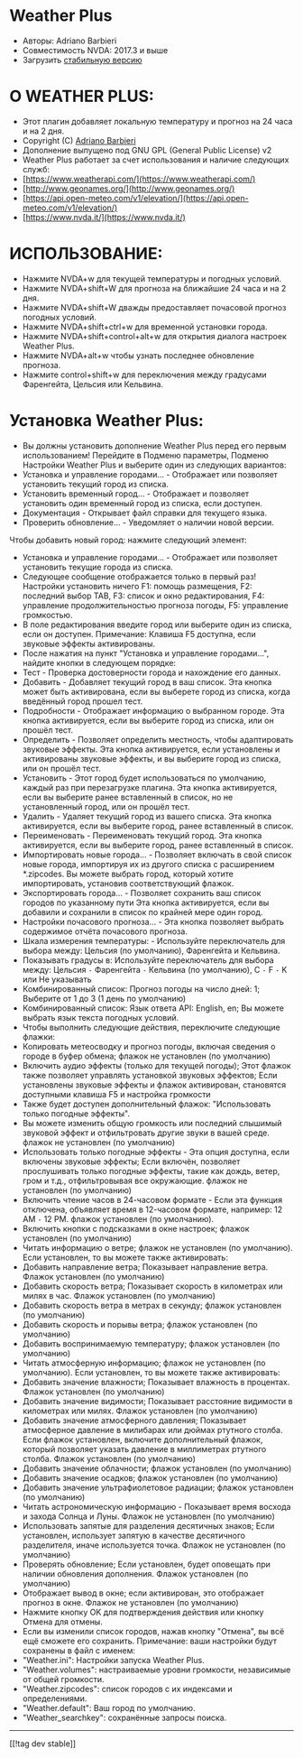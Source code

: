 # Weather Plus #

* Авторы: Adriano Barbieri
* Совместимость NVDA: 2017.3 и выше
* Загрузить [стабильную версию][1]

# О WEATHER PLUS: #

* Этот плагин добавляет локальную температуру и прогноз на 24 часа и на 2 дня.
* Copyright (C) [Adriano Barbieri](mailto:adrianobarb@yahoo.it)
* Дополнение выпущено под GNU GPL (General Public License) v2
* Weather Plus работает за счет использования и наличие следующих служб:
* [https://www.weatherapi.com/](https://www.weatherapi.com/)
* [http://www.geonames.org/](http://www.geonames.org/)
* [https://api.open-meteo.com/v1/elevation/](https://api.open-meteo.com/v1/elevation/)
* [https://www.nvda.it/](https://www.nvda.it/)

# ИСПОЛЬЗОВАНИЕ: #

* Нажмите NVDA+w для текущей температуры и погодных условий.
* Нажмите NVDA+shift+W для прогноза на ближайшие 24 часа и на 2 дня.
* Нажмите NVDA+shift+W дважды предоставляет почасовой прогноз погодных условий.
* Нажмите NVDA+shift+ctrl+w для временной установки города.
* Нажмите NVDA+shift+control+alt+w для открытия диалога настроек Weather Plus.
* Нажмите NVDA+alt+w чтобы узнать последнее обновление прогноза.
* Нажмите control+shift+w для переключения между градусами Фаренгейта, Цельсия или Кельвина.

# Установка Weather Plus: #

* Вы должны установить дополнение Weather Plus перед его первым использованием! Перейдите в Подменю параметры, Подменю Настройки Weather Plus и выберите один из следующих вариантов:
 * Установка и управление городами... - Отображает или позволяет установить текущий город из списка.
 * Установить временный город... - Отображает и позволяет установить один временный город из списка, если доступен.
 * Документация - Открывает файл справки для текущего языка.
 * Проверить обновление... - Уведомляет о наличии новой версии.

Чтобы добавить новый город: нажмите следующий элемент:
* Установка и управление городами... - Отображает или позволяет установить текущие города из списка.
* Следующее сообщение отображается только в первый раз! Настройки установить ничего F1: помощь размещения, F2: последний выбор TAB, F3: список и окно редактирования, F4: управление продолжительностью прогноза погоды, F5: управление громкостью.
* В поле редактирования введите город или выберите один из списка, если он доступен. Примечание: Клавиша F5 доступна, если звуковые эффекты активированы.
* После нажатия на пункт "Установка и управление городами...", найдите кнопки в следующем порядке:
* Тест - Проверка достоверности города и нахождение его данных.
* Добавить - Добавляет текущий город в ваш список. Эта кнопка может быть активирована, если вы выберете город из списка, когда введённый город прошел тест.
* Подробности - Отображает информацию о выбранном городе. Эта кнопка активируется, если вы выберите город из списка, или он прошёл тест.
* Определить - Позволяет определить местность, чтобы адаптировать звуковые эффекты. Эта кнопка активируется, если установлены и активированы звуковые эффекты, и вы выберите город из списка, или он прошёл тест.
* Установить - Этот город будет использоваться по умолчанию, каждый раз при перезагрузке плагина. Эта кнопка активируется, если вы выберите ранее вставленный в список, но не установленный город, или он прошёл тест.
* Удалить - Удаляет текущий город из вашего списка. Эта кнопка активируется, если вы выберите город, ранее вставленный в список.
* Переименовать - Переименовать текущий город. Эта кнопка активируется, если вы выберите город, ранее вставленный в список.
* Импортировать новые города... - Позволяет включать в свой список новые города, импортируя их из другого списка с расширением *.zipcodes. Вы можете выбрать город, который хотите импортировать, установив соответствующий флажок.
* Экспортировать города... -  Позволяет сохранить ваш список городов по указанному пути Эта кнопка активируется, если вы добавили и сохранили в список по крайней мере один город.
* Настройки почасового прогноза... - Эта кнопка позволяет выбрать содержимое отчёта почасового прогноза.
* Шкала измерения температуры: - Используйте переключатель для выбора между: Цельсия (по умолчанию), Фаренгейта и Кельвина.
* Показывать градусы в: Используйте переключатель для выбора между: Цельсия `-` Фаренгейта `-` Кельвина (по умолчанию), C `-` F `-` K или Не указывать
* Комбинированный список: Прогноз погоды на число дней: 1; Выберите от 1 до 3 (1 день по умолчанию)
* Комбинированный список: Язык ответа API: English, en; Вы можете выбрать язык текста погодных условий.
* Чтобы выполнить следующие действия, переключите следующие флажки:
* Копировать метеосводку и прогноз погоды, включая сведения о городе в буфер обмена; флажок не установлен (по умолчанию)
* Включить аудио эффекты (только для текущей погоды); Этот флажок также позволяет управлять установкой звуковых эффектов; Если установлены звуковые эффекты и флажок активирован, становятся доступными клавиша F5 и настройка громкости
* Также будет доступен дополнительный флажок: "Использовать только погодные эффекты".
* Вы можете изменить общую громкость или последний слышимый звуковой эффект и отфильтровать другие звуки в вашей среде. флажок не установлен (по умолчанию)
* Использовать только погодные эффекты - Эта опция доступна, если включены звуковые эффекты; Если включён, позволяет прослушивать только погодные эффекты, такие как дождь, ветер, гром и т.д., отфильтровывая все окружающие. флажок не установлен (по умолчанию)
* Включить чтение часов в 24-часовом формате - Если эта функция отключена, объявляет время в 12-часовом формате, например: 12 AM `-` 12 PM. флажок установлен (по умолчанию).
* Включить кнопки с подсказками в окне настроек; флажок установлен (по умолчанию)
* Читать информацию о ветре; флажок не установлен (по умолчанию). Если установлен, то вы можете также активировать:
* Добавить направление ветра; Показывает направление ветра. Флажок установлен (по умолчанию)
* Добавить скорость ветра; Показывает скорость в километрах или милях в час. Флажок установлен (по умолчанию)
* Добавить скорость ветра в метрах в секунду; флажок установлен (по умолчанию)
* Добавить скорость и порывы ветра; флажок установлен (по умолчанию)
* Добавить воспринимаемую температуру; флажок установлен (по умолчанию)
* Читать атмосферную информацию; флажок не установлен (по умолчанию). Если установлен, то вы можете также активировать:
* Добавить значение влажности; Показывает влажность в процентах. Флажок установлен (по умолчанию)
* Добавить значение видимости; Показывает расстояние видимости в километрах или милях. Флажок установлен (по умолчанию)
* Добавить значение атмосферного давления; Показывает атмосферное давление в милибарах или дюймах ртутного столба. Если флажок установлен, включите дополнительный флажок, который позволяет указать давление в миллиметрах ртутного столба. Флажок установлен (по умолчанию)
* Добавить значение облачности; флажок установлен (по умолчанию)
* Добавить значение осадков; флажок установлен (по умолчанию)
* Добавить значение ультрафиолетовое радиации; флажок установлен (по умолчанию)
* Читать астрономическую информацию - Показывает время восхода и захода Солнца и Луны. Флажок не установлен (по умолчанию)
* Использовать запятые для разделения десятичных знаков; Если установлен, использует запятую в качестве десятичного разделителя, иначе используется точка. Флажок не установлен (по умолчанию)
* Проверять обновление; Если установлен, будет оповещать при наличии обновления дополнения. Флажок установлен (по умолчанию)
* Отображает вывод в окне; если активирован, это отображает прогноз в окне. Флажок не установлен (по умолчанию)
* Нажмите кнопку OK для подтверждения действия или кнопку Отмена для отмены.
* Если вы изменили список городов, нажав кнопку "Отмена", вы всё ещё сможете его сохранить. Примечание: ваши настройки будут сохранены в файл с именем:
* "Weather.ini": Настройки запуска Weather Plus.
* "Weather.volumes": настраиваемые уровни громкости, независимые от общей громкости.
* "Weather.zipcodes": список городов с их индексами и определениями.
* "Weather.default": Ваш город по умолчанию.
* "Weather_searchkey": сохранённые запросы поиска.

--------------------------------------------------------------------------------

[[!tag dev stable]]

[1]: https://www.nvaccess.org/addonStore/legacy?file=Weather_Plus

